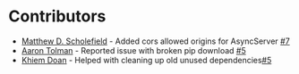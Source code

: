 # Contributors

* [Matthew D. Scholefield](https://github.com/MatthewScholefield) - Added cors allowed origins for AsyncServer [#7](https://github.com/pyropy/fastapi-socketio/pull/7)
* [Aaron Tolman](https://github.com/tolmanam) - Reported issue with broken pip download [#5](https://github.com/pyropy/fastapi-socketio/issues/5)
* [Khiem Doan](https://github.com/khiemdoan) - Helped with cleaning up old unused dependencies[#5](https://github.com/pyropy/fastapi-socketio/issues/15)